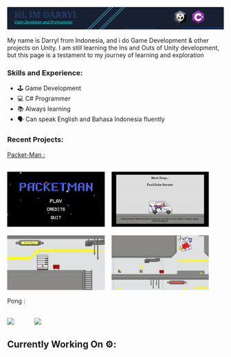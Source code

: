 <img src="https://github.com/PerpleXG29/PerpleXG29/blob/main/Github%20Banner.png" border="0" width="1920" align="centre">

My name is Darryl from Indonesia, and i do Game Development & other projects on Unity. I am still learning the Ins and Outs of Unity development, but this page is a testament to my journey of learning and exploration



### Skills and Experience:
* 🕹️ Game Development
* 💻 C# Programmer
* 📚 Always learning
* 🗣️ Can speak English and Bahasa Indonesia fluently


### Recent Projects:

<ins>Packet-Man :</ins>
<br></br>

<img src="https://github.com/PerpleXG29/PerpleXG29/blob/17d89f11c23e01dec61dc9f19faf3020092657cf/PacketMan%20Main%20Menu.gif" border="0" width="45%"/>&nbsp; &nbsp; <img src="https://github.com/PerpleXG29/PerpleXG29/blob/17d89f11c23e01dec61dc9f19faf3020092657cf/PacketMan%20Loading%20Screen.gif" border="0" width="45%"/><br><br> <img src="https://github.com/PerpleXG29/PerpleXG29/blob/17d89f11c23e01dec61dc9f19faf3020092657cf/PacketMan%20GamePlay%201.gif" border="0" width="45%"/>&nbsp; &nbsp; <img src="https://github.com/PerpleXG29/PerpleXG29/blob/17d89f11c23e01dec61dc9f19faf3020092657cf/PacketMan%20GamePlay%202.gif" border="0" width="45%"/>

Pong :
<br></br>

<img src="https://github.com/PerpleXG29/PerpleXG29/blob/8dc483f2f39208db99cd8d2bb3cdb3e90e88cd50/Pong%201.gif" border="0" width="45%"/>&nbsp; &nbsp;&nbsp; &nbsp;&nbsp; &nbsp;&nbsp; &nbsp;<img src="https://github.com/PerpleXG29/PerpleXG29/blob/2e65c22e10934629745e4f7d9b19516878468e79/Pong%202.gif" border="0" width="45%"/>


## Currently Working On ⚙️:

